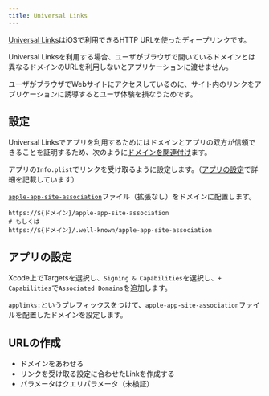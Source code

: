 ```yaml
---
title: Universal Links
---
```


[Universal Links](https://developer.apple.com/documentation/xcode/allowing-apps-and-websites-to-link-to-your-content)はiOSで利用できるHTTP URLを使ったディープリンクです。

Universal Linksを利用する場合、ユーザがブラウザで開いているドメインとは異なるドメインのURLを利用しないとアプリケーションに渡せません。

ユーザがブラウザでWebサイトにアクセスしているのに、サイト内のリンクをアプリケーションに誘導するとユーザ体験を損なうためです。

## 設定

Universal Linksでアプリを利用するためにはドメインとアプリの双方が信頼できることを証明するため、次のように[ドメインを関連付け](https://developer.apple.com/documentation/Xcode/supporting-associated-domains)ます。

アプリの`Info.plist`でリンクを受け取るように設定します。（[アプリの設定](#アプリの設定)で詳細を記載しています）

[`apple-app-site-association`](https://developer.apple.com/documentation/bundleresources/entitlements/com_apple_developer_associated-domains)ファイル（拡張なし）をドメインに配置します。

```console
https://${ドメイン}/apple-app-site-association
# もしくは
https://${ドメイン}/.well-known/apple-app-site-association
```

<!-- 
[iOS 14](https://www.wantedly.com/companies/wantedly/post_articles/305303)の問題があるらしい
-->

## アプリの設定

Xcode上でTargetsを選択し、`Signing & Capabilities`を選択し、`+ Capabilities`で`Associated Domains`を追加します。

`applinks:`というプレフィックスをつけて、`apple-app-site-association`ファイルを配置したドメインを設定します。

## URLの作成

- ドメインをあわせる
- リンクを受け取る設定に合わせたLinkを作成する
- パラメータはクエリパラメータ（未検証）
